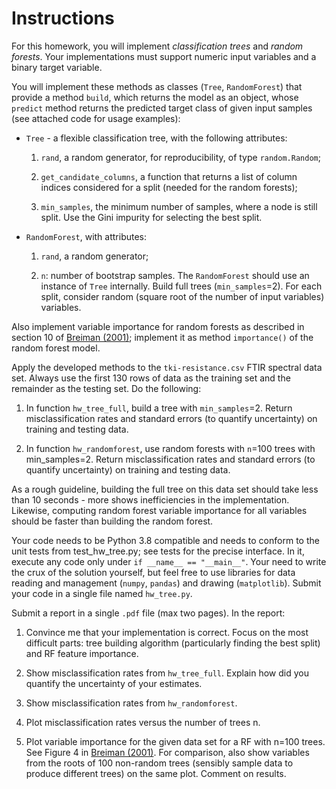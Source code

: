 # Instructions

For this homework, you will implement *classification trees* and *random forests*. Your implementations must support numeric input variables and a binary target variable.

You will implement these methods as classes (`Tree`, `RandomForest`) that provide a method `build`, which returns the model as an object, whose `predict` method returns the predicted target class of given input samples (see attached code for usage examples):

- `Tree` - a flexible classification tree, with the following attributes: 

    1. `rand`, a random generator, for reproducibility, of type `random.Random`; 

    2. `get_candidate_columns`, a function that returns a list of column indices considered for a split (needed for the random forests);
    
    3. `min_samples`, the minimum number of samples, where a node is still split. Use the Gini impurity for selecting the best split.

- `RandomForest`, with attributes: 

    1. `rand`, a random generator; 

    2. `n`: number of bootstrap samples. The `RandomForest` should use an instance of `Tree` internally. Build full trees (`min_samples`=2). For each split, consider random (square root of the number of input variables) variables.

Also implement variable importance for random forests as described in section 10 of [Breiman (2001)](https://www.stat.berkeley.edu/~breiman/randomforest2001.pdf); implement it as method `importance()` of the random forest model.

Apply the developed methods to the `tki-resistance.csv` FTIR spectral data set. Always use the first 130 rows of data as the training set and the remainder as the testing set. Do the following:

1. In function `hw_tree_full`, build a tree with `min_samples`=2. Return misclassification rates and standard errors (to quantify uncertainty) on training and testing data.

2. In function `hw_randomforest`, use random forests with `n`=100 trees with min_samples=2. Return misclassification rates and standard errors (to quantify uncertainty) on training and testing data.

As a rough guideline, building the full tree on this data set should take less than 10 seconds - more shows inefficiencies in the implementation. Likewise, computing random forest variable importance for all variables should be faster than building the random forest.

Your code needs to be Python 3.8 compatible and needs to conform to the unit tests from test_hw_tree.py; see tests for the precise interface. In it, execute any code only under `if __name__ == "__main__"`. Your need to write the crux of the solution yourself, but feel free to use libraries for data reading and management (`numpy`, `pandas`) and drawing (`matplotlib`). Submit your code in a single file named `hw_tree.py`.

Submit a report in a single `.pdf` file (max two pages). In the report:

1. Convince me that your implementation is correct. Focus on the most difficult parts: tree building algorithm (particularly finding the best split) and RF feature importance.

2. Show misclassification rates from `hw_tree_full`. Explain how did you quantify the uncertainty of your estimates.

3. Show misclassification rates from `hw_randomforest`.

4. Plot misclassification rates versus the number of trees n.

5. Plot variable importance for the given data set for a RF with n=100 trees. See Figure 4 in [Breiman (2001)](https://www.stat.berkeley.edu/~breiman/randomforest2001.pdf). For comparison, also show variables from the roots of 100 non-random trees (sensibly sample data to produce different trees) on the same plot. Comment on results.